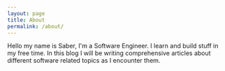 ```yaml
---
layout: page
title: About
permalink: /about/
---
```


Hello my name is Saber, I'm a Software Engineer. I learn and build stuff in my free time. In this blog I will be writing comprehensive articles about different software related topics as I encounter them.

